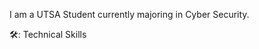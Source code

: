 I am a UTSA Student currently majoring in Cyber Security.

🛠️: Technical Skills
</div>
<p> </p>
<div id="badges">
  <a href="www.linkedin.com/in/john-yanez27">
</div>
